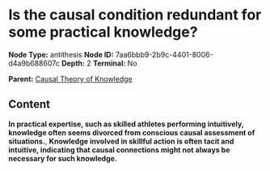 # Is the causal condition redundant for some practical knowledge?

**Node Type:** antithesis
**Node ID:** 7aa6bbb9-2b9c-4401-8006-d4a9b688607c
**Depth:** 2
**Terminal:** No

**Parent:** [Causal Theory of Knowledge](causal-theory-of-knowledge.md)

## Content

**In practical expertise, such as skilled athletes performing intuitively, knowledge often seems divorced from conscious causal assessment of situations.**, **Knowledge involved in skillful action is often tacit and intuitive, indicating that causal connections might not always be necessary for such knowledge.**
